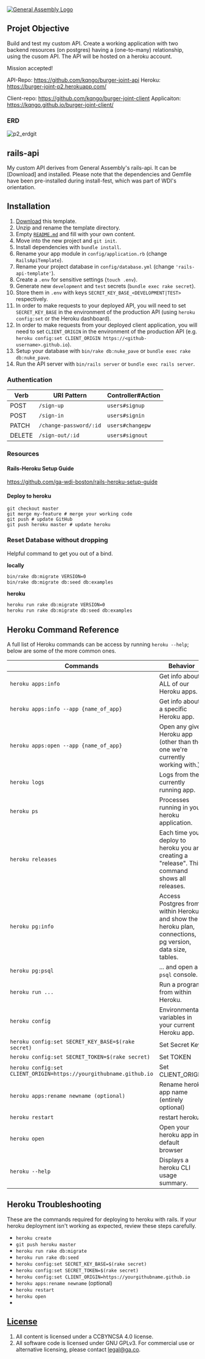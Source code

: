 [![General Assembly Logo](https://camo.githubusercontent.com/1a91b05b8f4d44b5bbfb83abac2b0996d8e26c92/687474703a2f2f692e696d6775722e636f6d2f6b6538555354712e706e67)](https://generalassemb.ly/education/web-development-immersive)

## Projet Objective
Build and test my custom API. Create a working application with two backend resources (on postgres) having a (one-to-many) relationship, using the cusom API. The API will be hosted on a heroku account.

 Mission accepted!

API-Repo: https://github.com/kqngo/burger-joint-api
Heroku: https://burger-joint-p2.herokuapp.com/

Client-repo: https://github.com/kqngo/burger-joint-client
Applicaiton: https://kqngo.github.io/burger-joint-client/

### ERD
![p2_erd](https://cloud.githubusercontent.com/assets/26236941/25646407/0f7e9dfe-2f86-11e7-92bf-1987a2c8e9e8.JPG)git 

## rails-api
My custom API derives from General Assembly's rails-api. It can be [Download] and installed. Please note that the dependencies and Gemfile have been pre-installed during install-fest, which was part of WDI's orientation.

## Installation
1.  [Download](../../archive/master.zip) this template.
2.  Unzip and rename the template directory.
3.  Empty [`README.md`](README.md) and fill with your own content.
4.  Move into the new project and `git init`.
5.  Install dependencies with `bundle install`.
6.  Rename your app module in `config/application.rb` (change
    `RailsApiTemplate`).
7.  Rename your project database in `config/database.yml` (change
    `'rails-api-template'`).
8.  Create a `.env` for sensitive settings (`touch .env`).
9.  Generate new `development` and `test` secrets (`bundle exec rake secret`).
10.  Store them in `.env` with keys `SECRET_KEY_BASE_<DEVELOPMENT|TEST>`
    respectively.
11.  In order to make requests to your deployed API, you will need to set
    `SECRET_KEY_BASE` in the environment of the production API (using `heroku
    config:set` or the Heroku dashboard).
12.  In order to make requests from your deployed client application, you will
    need to set `CLIENT_ORIGIN` in the environment of the production API (e.g.
    `heroku config:set CLIENT_ORIGIN https://<github-username>.github.io`).
13.  Setup your database with `bin/rake db:nuke_pave` or `bundle exec rake
    db:nuke_pave`.
14.  Run the API server with `bin/rails server` or `bundle exec rails server`.

### Authentication
| Verb   | URI Pattern            | Controller#Action |
|--------|------------------------|-------------------|
| POST   | `/sign-up`             | `users#signup`    |
| POST   | `/sign-in`             | `users#signin`    |
| PATCH  | `/change-password/:id` | `users#changepw`  |
| DELETE | `/sign-out/:id`        | `users#signout`   |


### Resources
#### Rails-Heroku Setup Guide
https://github.com/ga-wdi-boston/rails-heroku-setup-guide

#### Deploy to heroku
```
git checkout master
git merge my-feature # merge your working code
git push # update GitHub
git push heroku master # update heroku
```


### Reset Database without dropping

Helpful command to get you out of a bind.

**locally**

```sh
bin/rake db:migrate VERSION=0
bin/rake db:migrate db:seed db:examples
```

**heroku**

```sh
heroku run rake db:migrate VERSION=0
heroku run rake db:migrate db:seed db:examples
```
## Heroku Command Reference

A full list of Heroku commands can be access by running `heroku --help`; below
are some of the more common ones.

|                Commands                |                                                 Behavior                                                 |
| -------------------------------------- | -------------------------------------------------------------------------------------------------------- |
|           `heroku apps:info`           |                                  Get info about ALL of our Heroku apps.                                  |
| `heroku apps:info --app {name_of_app}` |                                  Get info about a specific Heroku app.                                   |
| `heroku apps:open --app {name_of_app}` |            Open any given Heroku app (other than the one we're currently working with.)             |
|             `heroku logs`              |                                   Logs from the currently running app.                                   |
|              `heroku ps`               |                              Processes running in your heroku application.                               |
|           `heroku releases`            |      Each time you deploy to heroku you are creating a "release". This command shows all releases.       |
|            `heroku pg:info`            | Access Postgres from within Heroku and show the heroku plan, connections, pg version, data size, tables. |
|            `heroku pg:psql`            |                                      ... and open a `psql` console.                                      |
|            `heroku run ...`            |                                    Run a program from within Heroku.                                     |
|            `heroku config`             |                           Environmental variables in your current Heroku app.                            |
|            `heroku config:set SECRET_KEY_BASE=$(rake secret)`            |                                    Set Secret Key                                     |
|            `heroku config:set SECRET_TOKEN=$(rake secret)`            |                                    Set TOKEN                                     |
|            `heroku config:set CLIENT_ORIGIN=https://yourgithubname.github.io`            |                                    Set CLIENT_ORIGIN                                     |
|            `heroku apps:rename newname (optional)`            |                                    Rename heroku app name (entirely optional)                                     |
|            `heroku restart`            |                                    restart heroku                                     |
|            `heroku open`            |                                    Open your heroku app in default browser                                     |
|            `heroku --help`            |                                    Displays a heroku CLI usage summary.                                     |

## Heroku Troubleshooting

These are the commands required for deploying to heroku with rails. If your heroku deployment isn't working as expected, review these steps carefully.
- `heroku create`
- `git push heroku master`
- `heroku run rake db:migrate`
- `heroku run rake db:seed`
- `heroku config:set SECRET_KEY_BASE=$(rake secret)`
- `heroku config:set SECRET_TOKEN=$(rake secret)`
- `heroku config:set CLIENT_ORIGIN=https://yourgithubname.github.io`
- `heroku apps:rename newname` (optional)
- `heroku restart`
- `heroku open`
-
## [License](LICENSE)

1.  All content is licensed under a CC­BY­NC­SA 4.0 license.
1.  All software code is licensed under GNU GPLv3. For commercial use or
    alternative licensing, please contact legal@ga.co.
